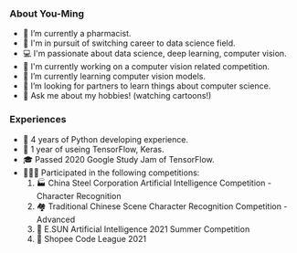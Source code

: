 ### About  You-Ming

- 💊 I’m currently a pharmacist.
- 🎯 I'm in pursuit of switching career to data science field.
- 💻 I'm passionate about data science, deep learning, computer vision.
- 🏁 I'm currently working on a computer vision related competition.
- 📖 I’m currently learning computer vision models.
- 🔎 I’m looking for partners to learn things about computer science.
- 🙋 Ask me about my hobbies! (watching cartoons!)

### Experiences

- 🐍 4 years of Python developing experience.
- 🔧 1 year of useing TensorFlow, Keras.
- 🎓 Passed 2020 Google Study Jam  of TensorFlow.
- 🏃🏻‍♂️ Participated in the following competitions:
  1. 🏭 China Steel Corporation Artificial Intelligence Competition -  Character Recognition
  2. 🏘️ Traditional Chinese Scene Character Recognition Competition - Advanced
  3. 🌄 E.SUN Artificial Intelligence 2021 Summer Competition
  4. 🦐 Shopee Code League 2021
